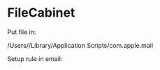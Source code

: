 # FileCabinet

Put file in:

/Users/<username>/Library/Application Scripts/com.apple.mail

Setup rule in email:

